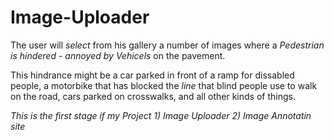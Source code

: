 # Image-Uploader
The user will _select_ from his gallery a number of images where a _Pedestrian is hindered - annoyed by Vehicels_ on the pavement.

This hindrance might be a car parked in front of a ramp for dissabled people, a motorbike that has blocked the *line* that blind people use to walk on the road, cars parked on crosswalks, and all other kinds of things.

*This is the first stage if my Project*
*1) Image Uploader*
*2) Image Annotatin site*
   
